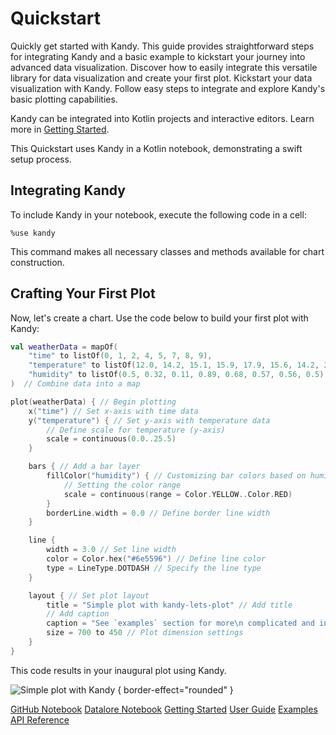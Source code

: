 # Quickstart

<web-summary>
Quickly get started with Kandy.
This guide provides straightforward steps
for integrating Kandy and a basic example to kickstart your journey into advanced data visualization.
</web-summary>

<card-summary>
Discover how to easily integrate this versatile library for data visualization and create your first plot.
</card-summary>

<link-summary>
Kickstart your data visualization with Kandy.
Follow easy steps to integrate and explore Kandy's basic plotting capabilities.
</link-summary>

Kandy can be integrated into Kotlin projects and interactive editors.
Learn more in [Getting Started](Getting-Started.md).

This Quickstart uses Kandy in a Kotlin notebook, demonstrating a swift setup process.

## Integrating Kandy

To include Kandy in your notebook, execute the following code in a cell:

```
%use kandy
```

This command makes all necessary classes and methods available for chart construction.

## Crafting Your First Plot

Now, let's create a chart. Use the code below to build your first plot with Kandy:

<!---IMPORT org.jetbrains.kotlinx.kandy.letsplot.samples.QuickStart-->

<!---FUN quickstart_sample_collections-->

```kotlin
val weatherData = mapOf(
    "time" to listOf(0, 1, 2, 4, 5, 7, 8, 9),
    "temperature" to listOf(12.0, 14.2, 15.1, 15.9, 17.9, 15.6, 14.2, 24.3),
    "humidity" to listOf(0.5, 0.32, 0.11, 0.89, 0.68, 0.57, 0.56, 0.5)
)  // Combine data into a map

plot(weatherData) { // Begin plotting
    x("time") // Set x-axis with time data
    y("temperature") { // Set y-axis with temperature data
        // Define scale for temperature (y-axis)
        scale = continuous(0.0..25.5)
    }

    bars { // Add a bar layer
        fillColor("humidity") { // Customizing bar colors based on humidity
            // Setting the color range
            scale = continuous(range = Color.YELLOW..Color.RED)
        }
        borderLine.width = 0.0 // Define border line width
    }

    line {
        width = 3.0 // Set line width
        color = Color.hex("#6e5596") // Define line color
        type = LineType.DOTDASH // Specify the line type
    }

    layout { // Set plot layout
        title = "Simple plot with kandy-lets-plot" // Add title
        // Add caption
        caption = "See `examples` section for more\n complicated and interesting examples!"
        size = 700 to 450 // Plot dimension settings
    }
}
```

<!---END-->

This code results in your inaugural plot using Kandy.

![Simple plot with Kandy](quickstart_sample.svg) { border-effect="rounded" }



<seealso style="cards">
       <category ref="example-ktnb">
           <a href="https://github.com/Kotlin/kandy/blob/main/examples/notebooks/lets-plot/quickstart.ipynb" summary="View the notebook on our GitHub repository">GitHub Notebook</a>
           <a href="https://datalore.jetbrains.com/report/static/KQKedA4jDrKu63O53gEN0z/9pkiPYPuxkuLtYIkLuqifc" summary="Experiment with this example on Datalore">Datalore Notebook</a>
       </category>
    <category ref="get-start">
        <a href="Getting-Started.md">Getting Started</a>
        <a href="User-Guide.topic">User Guide</a>
        <a href="Examples.topic">Examples</a>
        <a href="API.md">API Reference</a>
    </category>
</seealso>
